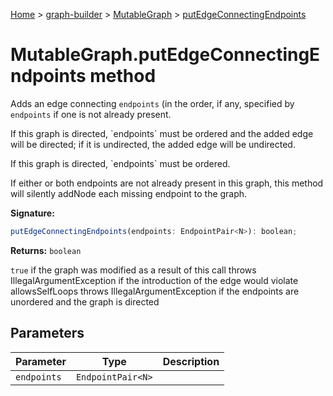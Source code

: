 [Home](./index) &gt; [graph-builder](./graph-builder.md) &gt; [MutableGraph](./graph-builder.mutablegraph.md) &gt; [putEdgeConnectingEndpoints](./graph-builder.mutablegraph.putedgeconnectingendpoints.md)

# MutableGraph.putEdgeConnectingEndpoints method

Adds an edge connecting `endpoints` (in the order, if any, specified by `endpoints` if one is not already present.

<p>If this graph is directed, `endpoints` must be ordered and the added edge will be directed; if it is undirected, the added edge will be undirected.

<p>If this graph is directed, `endpoints` must be ordered.

<p>If either or both endpoints are not already present in this graph, this method will silently addNode each missing endpoint to the graph.

**Signature:**
```javascript
putEdgeConnectingEndpoints(endpoints: EndpointPair<N>): boolean;
```
**Returns:** `boolean`

`true` if the graph was modified as a result of this call throws IllegalArgumentException if the introduction of the edge would violate allowsSelfLoops throws IllegalArgumentException if the endpoints are unordered and the graph is directed

## Parameters

|  Parameter | Type | Description |
|  --- | --- | --- |
|  `endpoints` | `EndpointPair<N>` |  |

